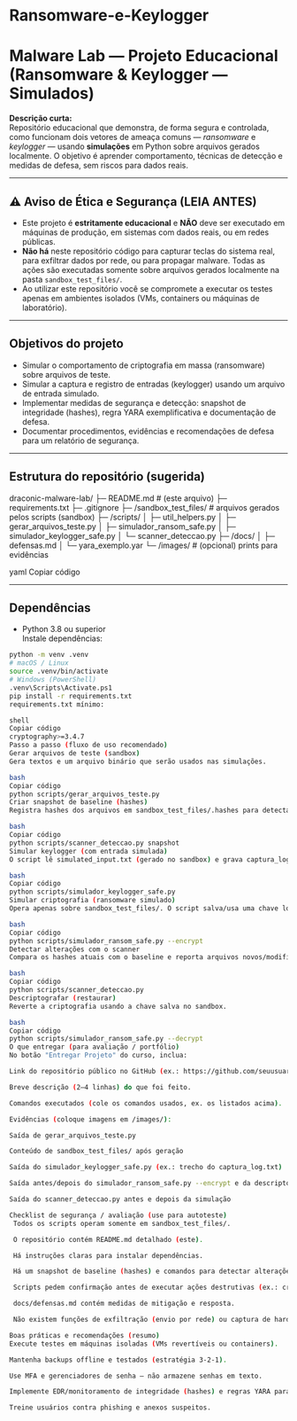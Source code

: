 # Ransomware-e-Keylogger
# Malware Lab — Projeto Educacional (Ransomware & Keylogger — Simulados)

**Descrição curta:**  
Repositório educacional que demonstra, de forma segura e controlada, como funcionam dois vetores de ameaça comuns — *ransomware* e *keylogger* — usando **simulações** em Python sobre arquivos gerados localmente. O objetivo é aprender comportamento, técnicas de detecção e medidas de defesa, sem riscos para dados reais.

---

## ⚠️ Aviso de Ética e Segurança (LEIA ANTES)
- Este projeto é **estritamente educacional** e **NÃO** deve ser executado em máquinas de produção, em sistemas com dados reais, ou em redes públicas.  
- **Não há** neste repositório código para capturar teclas do sistema real, para exfiltrar dados por rede, ou para propagar malware. Todas as ações são executadas somente sobre arquivos gerados localmente na pasta `sandbox_test_files/`.  
- Ao utilizar este repositório você se compromete a executar os testes apenas em ambientes isolados (VMs, containers ou máquinas de laboratório).

---

## Objetivos do projeto
- Simular o comportamento de criptografia em massa (ransomware) sobre arquivos de teste.
- Simular a captura e registro de entradas (keylogger) usando um arquivo de entrada simulado.
- Implementar medidas de segurança e detecção: snapshot de integridade (hashes), regra YARA exemplificativa e documentação de defesa.
- Documentar procedimentos, evidências e recomendações de defesa para um relatório de segurança.

---

## Estrutura do repositório (sugerida)
draconic-malware-lab/
├─ README.md # (este arquivo)
├─ requirements.txt
├─ .gitignore
├─ /sandbox_test_files/ # arquivos gerados pelos scripts (sandbox)
├─ /scripts/
│ ├─ util_helpers.py
│ ├─ gerar_arquivos_teste.py
│ ├─ simulador_ransom_safe.py
│ ├─ simulador_keylogger_safe.py
│ └─ scanner_deteccao.py
├─ /docs/
│ ├─ defensas.md
│ └─ yara_exemplo.yar
└─ /images/ # (opcional) prints para evidências

yaml
Copiar código

---

## Dependências
- Python 3.8 ou superior  
Instale dependências:
```bash
python -m venv .venv
# macOS / Linux
source .venv/bin/activate
# Windows (PowerShell)
.venv\Scripts\Activate.ps1
pip install -r requirements.txt
requirements.txt mínimo:

shell
Copiar código
cryptography>=3.4.7
Passo a passo (fluxo de uso recomendado)
Gerar arquivos de teste (sandbox)
Gera textos e um arquivo binário que serão usados nas simulações.

bash
Copiar código
python scripts/gerar_arquivos_teste.py
Criar snapshot de baseline (hashes)
Registra hashes dos arquivos em sandbox_test_files/.hashes para detectar alterações posteriores.

bash
Copiar código
python scripts/scanner_deteccao.py snapshot
Simular keylogger (com entrada simulada)
O script lê simulated_input.txt (gerado no sandbox) e grava captura_log.txt com timestamps. Não lê o teclado do sistema.

bash
Copiar código
python scripts/simulador_keylogger_safe.py
Simular criptografia (ransomware simulado)
Opera apenas sobre sandbox_test_files/. O script salva/usa uma chave local dentro do sandbox e exige confirmação textual (CONFIRMAR) antes de prosseguir.

bash
Copiar código
python scripts/simulador_ransom_safe.py --encrypt
Detectar alterações com o scanner
Compara os hashes atuais com o baseline e reporta arquivos novos/modificados.

bash
Copiar código
python scripts/scanner_deteccao.py
Descriptografar (restaurar)
Reverte a criptografia usando a chave salva no sandbox.

bash
Copiar código
python scripts/simulador_ransom_safe.py --decrypt
O que entregar (para avaliação / portfólio)
No botão "Entregar Projeto" do curso, inclua:

Link do repositório público no GitHub (ex.: https://github.com/seuusuario/draconic-malware-lab)

Breve descrição (2–4 linhas) do que foi feito.

Comandos executados (cole os comandos usados, ex. os listados acima).

Evidências (coloque imagens em /images/):

Saída de gerar_arquivos_teste.py

Conteúdo de sandbox_test_files/ após geração

Saída do simulador_keylogger_safe.py (ex.: trecho do captura_log.txt)

Saída antes/depois do simulador_ransom_safe.py --encrypt e da descriptografia

Saída do scanner_deteccao.py antes e depois da simulação

Checklist de segurança / avaliação (use para autoteste)
 Todos os scripts operam somente em sandbox_test_files/.

 O repositório contém README.md detalhado (este).

 Há instruções claras para instalar dependências.

 Há um snapshot de baseline (hashes) e comandos para detectar alterações.

 Scripts pedem confirmação antes de executar ações destrutivas (ex.: criptografar).

 docs/defensas.md contém medidas de mitigação e resposta.

 Não existem funções de exfiltração (envio por rede) ou captura de hardware real.

Boas práticas e recomendações (resumo)
Execute testes em máquinas isoladas (VMs revertíveis ou containers).

Mantenha backups offline e testados (estratégia 3-2-1).

Use MFA e gerenciadores de senha — não armazene senhas em texto.

Implemente EDR/monitoramento de integridade (hashes) e regras YARA para identificar artefatos.

Treine usuários contra phishing e anexos suspeitos.

